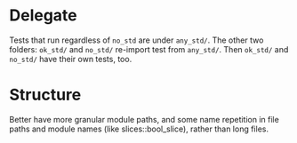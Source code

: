 # Delegate
Tests that run regardless of `no_std` are under `any_std/`. The other two folders: `ok_std/` and `no_std/` re-import test from `any_std/`. Then `ok_std/` and `no_std/` have their own tests, too.

# Structure
Better have more granular module paths, and some name repetition in file paths and module names (like slices::bool_slice), rather than long files.